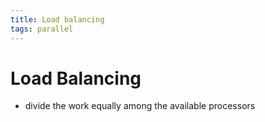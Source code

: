 ```yaml
---
title: Load balancing
tags: parallel 
---
```


# Load Balancing
- divide the work equally among the available processors






















